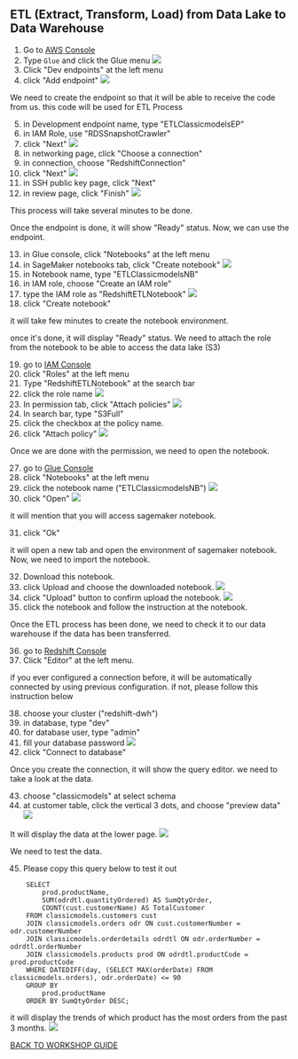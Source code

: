 ## ETL (Extract, Transform, Load) from Data Lake to Data Warehouse

1. Go to [AWS Console](https://console.aws.amazon.com/console/home?region=us-east-1#)
2. Type `Glue` and click the Glue menu
    ![](../../images/DLAndDWH/ETL/2.png)
3. Click "Dev endpoints" at the left menu
4. click "Add endpoint"
    ![](../../images/DLAndDWH/ETL/4.png)

We need to create the endpoint so that it will be able to receive the code from us. this code will be used for ETL Process

5. in Development endpoint name, type "ETLClassicmodelsEP"
6. in IAM Role, use "RDSSnapshotCrawler"
7. click "Next"
    ![](../../images/DLAndDWH/ETL/7.png)
8. in networking page, click "Choose a connection"
9. in connection, choose "RedshiftConnection"
10. click "Next"
    ![](../../images/DLAndDWH/ETL/10.png)
11. in SSH public key page, click "Next"
12. in review page, click "Finish"
    ![](../../images/DLAndDWH/ETL/12.png)

This process will take several minutes to be done.

Once the endpoint is done, it will show "Ready" status. Now, we can use the endpoint.

13. in Glue console, click "Notebooks" at the left menu
14. in SageMaker notebooks tab, click "Create notebook"
    ![](../../images/DLAndDWH/ETL/14.png)
15. in Notebook name, type "ETLClassicmodelsNB"
16. in IAM role, choose "Create an IAM role"
17. type the IAM role as "RedshiftETLNotebook"
    ![](../../images/DLAndDWH/ETL/17.png)
18. click "Create notebook"

it will take few minutes to create the notebook environment.

once it's done, it will display "Ready" status. We need to attach the role from the notebook to be able to access the data lake (S3)

19. go to [IAM Console](https://console.aws.amazon.com/iam/home?region=us-east-1#/home)
20. click "Roles" at the left menu
21. Type "RedshiftETLNotebook" at the search bar
22. click the role name
    ![](../../images/DLAndDWH/ETL/22.png)
23. In permission tab, click "Attach policies"
    ![](../../images/DLAndDWH/ETL/23.png)
24. In search bar, type "S3Full"
25. click the checkbox at the policy name.
26. click "Attach policy"
    ![](../../images/DLAndDWH/ETL/26.png)

Once we are done with the permission, we need to open the notebook.

27. go to [Glue Console](https://console.aws.amazon.com/glue/home?region=us-east-1)
28. click "Notebooks" at the left menu
29. click the notebook name ("ETLClassicmodelsNB")
    ![](../../images/DLAndDWH/ETL/29.png)
30. click "Open"
    ![](../../images/DLAndDWH/ETL/30.png)

it will mention that you will access sagemaker notebook.

31. click "Ok"

it will open a new tab and open the environment of sagemaker notebook. Now, we need to import the notebook.

32. Download this notebook.
33. click Upload and choose the downloaded notebook.
    ![](../../images/DLAndDWH/ETL/33.png)
34. click "Upload" button to confirm upload the notebook.
    ![](../../images/DLAndDWH/ETL/34.png)
35. click the notebook and follow the instruction at the notebook.

Once the ETL process has been done, we need to check it to our data warehouse if the data has been transferred.

36. go to [Redshift Console](https://console.aws.amazon.com/redshiftv2/home?region=us-east-1)
37. Click "Editor" at the left menu.

if you ever configured a connection before, it will be automatically connected by using previous configuration. if not, please follow this instruction below

38. choose your cluster ("redshift-dwh")
39. in database, type "dev"
40. for database user, type "admin"
41. fill your database password
    ![](../../images/DLAndDWH/ETL/41.png)
42. click "Connect to database"

Once you create the connection, it will show the query editor. we need to take a look at the data.

43. choose "classicmodels" at select schema
44. at customer table, click the vertical 3 dots, and choose "preview data"
    ![](../../images/DLAndDWH/ETL/44.png)

It will display the data at the lower page.
    ![](../../images/DLAndDWH/ETL/44-2.png)

We need to test the data.

45. Please copy this query below to test it out
```
    SELECT 
        prod.productName,
        SUM(odrdtl.quantityOrdered) AS SumQtyOrder,
        COUNT(cust.customerName) AS TotalCustomer
    FROM classicmodels.customers cust
    JOIN classicmodels.orders odr ON cust.customerNumber = odr.customerNumber
    JOIN classicmodels.orderdetails odrdtl ON odr.orderNumber = odrdtl.orderNumber
    JOIN classicmodels.products prod ON odrdtl.productCode = prod.productCode
    WHERE DATEDIFF(day, (SELECT MAX(orderDate) FROM classicmodels.orders), odr.orderDate) <= 90
    GROUP BY 
        prod.productName
    ORDER BY SumQtyOrder DESC;
```

it will display the trends of which product has the most orders from the past 3 months.
    ![](../../images/DLAndDWH/ETL/45.png)

[BACK TO WORKSHOP GUIDE](../../README.md)